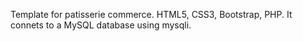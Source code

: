 Template for patisserie commerce. HTML5, CSS3, Bootstrap, PHP. It connets to a MySQL database using mysqli. 

